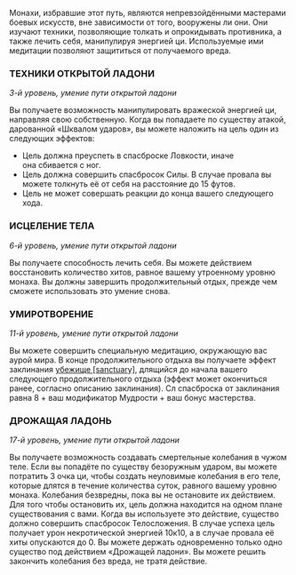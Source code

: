 Монахи, избравшие этот путь, являются непревзойдёнными мастерами боевых искусств, вне зависимости от того, вооружены ли они. Они изучают техники, позволяющие толкать и опрокидывать противника, а также лечить себя, манипулируя энергией ци. Используемые ими медитации позволяют защититься от получаемого вреда.

  

### ТЕХНИКИ ОТКРЫТОЙ ЛАДОНИ

_3-й уровень, умение пути открытой ладони_

Вы получаете возможность манипулировать вражеской энергией ци, направляя свою собственную. Когда вы попадаете по существу атакой, дарованной «Шквалом ударов», вы можете наложить на цель один из следующих эффектов:

- Цель должна преуспеть в спасброске Ловкости, иначе она сбивается с ног.
- Цель должна совершить спасбросок Силы. В случае провала вы можете толкнуть её от себя на расстояние до 15 футов.
- Цель не может совершать реакции до конца вашего следующего хода.

  

### ИСЦЕЛЕНИЕ ТЕЛА

_6-й уровень, умение пути открытой ладони_

Вы получаете способность лечить себя. Вы можете действием восстановить количество хитов, равное вашему утроенному уровню монаха. Вы должны завершить продолжительный отдых, прежде чем сможете использовать это умение снова.

  

### УМИРОТВОРЕНИЕ

_11-й уровень, умение пути открытой ладони_

Вы можете совершить специальную медитацию, окружающую вас аурой мира. В конце продолжительного отдыха вы получаете эффект заклинания [убежище [sanctuary]](https://dnd.su/spells/354-sanctuary/), длящийся до начала вашего следующего продолжительного отдыха (эффект может окончиться ранее, согласно описанию заклинания). Сл спасброска от заклинания равна 8 + ваш модификатор Мудрости + ваш бонус мастерства.

  

### ДРОЖАЩАЯ ЛАДОНЬ

_17-й уровень, умение пути открытой ладони_

Вы получаете возможность создавать смертельные колебания в чужом теле. Если вы попадёте по существу безоружным ударом, вы можете потратить 3 очка ци, чтобы создать неуловимые колебания в его теле, которые длятся в течение количества суток, равного вашему уровню монаха. Колебания безвредны, пока вы не остановите их действием. Для того чтобы остановить их, цель должна находится на одном плане существования с вами. Когда вы используете это действие, существо должно совершить спасбросок Телосложения. В случае успеха цель получает урон некротической энергией 10к10, а в случае провала её хиты опускаются до 0. Вы можете держать одновременно только одно существо под действием «Дрожащей ладони». Вы можете решить закончить колебания без вреда, не тратя действие.